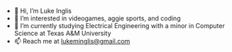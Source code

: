 - 👋 Hi, I’m Luke Inglis
- 👀 I’m interested in videogames, aggie sports, and coding
- 🌱 I’m currently studying Electrical Engineering with a minor in Computer Science at Texas A&M University
- 📫 Reach me at lukeminglis@gmail.com

